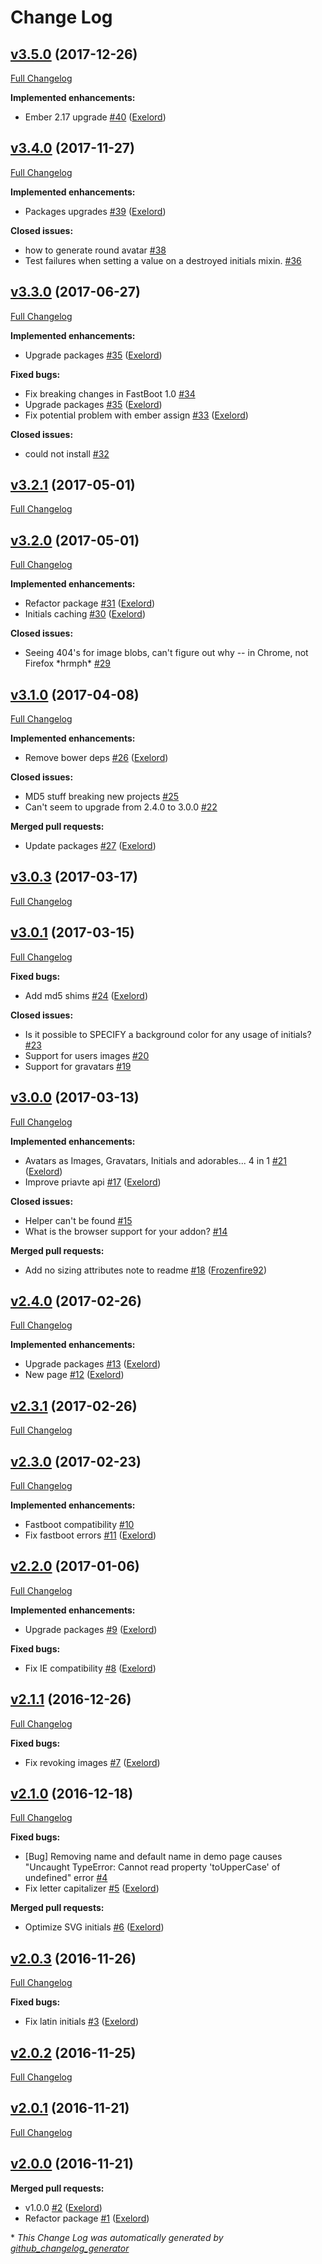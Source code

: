# Change Log

## [v3.5.0](https://github.com/Exelord/ember-initials/tree/v3.5.0) (2017-12-26)
[Full Changelog](https://github.com/Exelord/ember-initials/compare/v3.4.0...v3.5.0)

**Implemented enhancements:**

- Ember 2.17 upgrade [\#40](https://github.com/Exelord/ember-initials/pull/40) ([Exelord](https://github.com/Exelord))

## [v3.4.0](https://github.com/Exelord/ember-initials/tree/v3.4.0) (2017-11-27)
[Full Changelog](https://github.com/Exelord/ember-initials/compare/v3.3.0...v3.4.0)

**Implemented enhancements:**

- Packages upgrades [\#39](https://github.com/Exelord/ember-initials/pull/39) ([Exelord](https://github.com/Exelord))

**Closed issues:**

- how to generate round avatar [\#38](https://github.com/Exelord/ember-initials/issues/38)
- Test failures when setting a value on a destroyed initials mixin. [\#36](https://github.com/Exelord/ember-initials/issues/36)

## [v3.3.0](https://github.com/Exelord/ember-initials/tree/v3.3.0) (2017-06-27)
[Full Changelog](https://github.com/Exelord/ember-initials/compare/v3.2.1...v3.3.0)

**Implemented enhancements:**

- Upgrade packages [\#35](https://github.com/Exelord/ember-initials/pull/35) ([Exelord](https://github.com/Exelord))

**Fixed bugs:**

- Fix breaking changes in FastBoot 1.0 [\#34](https://github.com/Exelord/ember-initials/issues/34)
- Upgrade packages [\#35](https://github.com/Exelord/ember-initials/pull/35) ([Exelord](https://github.com/Exelord))
- Fix potential problem with ember assign [\#33](https://github.com/Exelord/ember-initials/pull/33) ([Exelord](https://github.com/Exelord))

**Closed issues:**

- could not install [\#32](https://github.com/Exelord/ember-initials/issues/32)

## [v3.2.1](https://github.com/Exelord/ember-initials/tree/v3.2.1) (2017-05-01)
[Full Changelog](https://github.com/Exelord/ember-initials/compare/v3.2.0...v3.2.1)

## [v3.2.0](https://github.com/Exelord/ember-initials/tree/v3.2.0) (2017-05-01)
[Full Changelog](https://github.com/Exelord/ember-initials/compare/v3.1.0...v3.2.0)

**Implemented enhancements:**

- Refactor package [\#31](https://github.com/Exelord/ember-initials/pull/31) ([Exelord](https://github.com/Exelord))
- Initials caching [\#30](https://github.com/Exelord/ember-initials/pull/30) ([Exelord](https://github.com/Exelord))

**Closed issues:**

- Seeing 404's for image blobs, can't figure out why -- in Chrome, not Firefox \*hrmph\* [\#29](https://github.com/Exelord/ember-initials/issues/29)

## [v3.1.0](https://github.com/Exelord/ember-initials/tree/v3.1.0) (2017-04-08)
[Full Changelog](https://github.com/Exelord/ember-initials/compare/v3.0.3...v3.1.0)

**Implemented enhancements:**

- Remove bower deps [\#26](https://github.com/Exelord/ember-initials/pull/26) ([Exelord](https://github.com/Exelord))

**Closed issues:**

- MD5 stuff breaking new projects [\#25](https://github.com/Exelord/ember-initials/issues/25)
- Can't seem to upgrade from 2.4.0 to 3.0.0 [\#22](https://github.com/Exelord/ember-initials/issues/22)

**Merged pull requests:**

- Update packages [\#27](https://github.com/Exelord/ember-initials/pull/27) ([Exelord](https://github.com/Exelord))

## [v3.0.3](https://github.com/Exelord/ember-initials/tree/v3.0.3) (2017-03-17)
[Full Changelog](https://github.com/Exelord/ember-initials/compare/v3.0.1...v3.0.3)

## [v3.0.1](https://github.com/Exelord/ember-initials/tree/v3.0.1) (2017-03-15)
[Full Changelog](https://github.com/Exelord/ember-initials/compare/v3.0.0...v3.0.1)

**Fixed bugs:**

- Add md5 shims [\#24](https://github.com/Exelord/ember-initials/pull/24) ([Exelord](https://github.com/Exelord))

**Closed issues:**

- Is it possible to SPECIFY a background color for any usage of initials? [\#23](https://github.com/Exelord/ember-initials/issues/23)
- Support for users images [\#20](https://github.com/Exelord/ember-initials/issues/20)
- Support for gravatars [\#19](https://github.com/Exelord/ember-initials/issues/19)

## [v3.0.0](https://github.com/Exelord/ember-initials/tree/v3.0.0) (2017-03-13)
[Full Changelog](https://github.com/Exelord/ember-initials/compare/v2.4.0...v3.0.0)

**Implemented enhancements:**

- Avatars as Images, Gravatars, Initials and adorables... 4 in 1 [\#21](https://github.com/Exelord/ember-initials/pull/21) ([Exelord](https://github.com/Exelord))
- Improve priavte api [\#17](https://github.com/Exelord/ember-initials/pull/17) ([Exelord](https://github.com/Exelord))

**Closed issues:**

- Helper can't be found [\#15](https://github.com/Exelord/ember-initials/issues/15)
- What is the browser support for your addon?  [\#14](https://github.com/Exelord/ember-initials/issues/14)

**Merged pull requests:**

- Add no sizing attributes note to readme [\#18](https://github.com/Exelord/ember-initials/pull/18) ([Frozenfire92](https://github.com/Frozenfire92))

## [v2.4.0](https://github.com/Exelord/ember-initials/tree/v2.4.0) (2017-02-26)
[Full Changelog](https://github.com/Exelord/ember-initials/compare/v2.3.1...v2.4.0)

**Implemented enhancements:**

- Upgrade packages [\#13](https://github.com/Exelord/ember-initials/pull/13) ([Exelord](https://github.com/Exelord))
- New page [\#12](https://github.com/Exelord/ember-initials/pull/12) ([Exelord](https://github.com/Exelord))

## [v2.3.1](https://github.com/Exelord/ember-initials/tree/v2.3.1) (2017-02-26)
[Full Changelog](https://github.com/Exelord/ember-initials/compare/v2.3.0...v2.3.1)

## [v2.3.0](https://github.com/Exelord/ember-initials/tree/v2.3.0) (2017-02-23)
[Full Changelog](https://github.com/Exelord/ember-initials/compare/v2.2.0...v2.3.0)

**Implemented enhancements:**

- Fastboot compatibility  [\#10](https://github.com/Exelord/ember-initials/issues/10)
- Fix fastboot errors [\#11](https://github.com/Exelord/ember-initials/pull/11) ([Exelord](https://github.com/Exelord))

## [v2.2.0](https://github.com/Exelord/ember-initials/tree/v2.2.0) (2017-01-06)
[Full Changelog](https://github.com/Exelord/ember-initials/compare/v2.1.1...v2.2.0)

**Implemented enhancements:**

- Upgrade packages [\#9](https://github.com/Exelord/ember-initials/pull/9) ([Exelord](https://github.com/Exelord))

**Fixed bugs:**

- Fix IE compatibility [\#8](https://github.com/Exelord/ember-initials/pull/8) ([Exelord](https://github.com/Exelord))

## [v2.1.1](https://github.com/Exelord/ember-initials/tree/v2.1.1) (2016-12-26)
[Full Changelog](https://github.com/Exelord/ember-initials/compare/v2.1.0...v2.1.1)

**Fixed bugs:**

- Fix revoking images [\#7](https://github.com/Exelord/ember-initials/pull/7) ([Exelord](https://github.com/Exelord))

## [v2.1.0](https://github.com/Exelord/ember-initials/tree/v2.1.0) (2016-12-18)
[Full Changelog](https://github.com/Exelord/ember-initials/compare/v2.0.3...v2.1.0)

**Fixed bugs:**

- \[Bug\] Removing name and default name in demo page causes "Uncaught TypeError: Cannot read property 'toUpperCase' of undefined" error [\#4](https://github.com/Exelord/ember-initials/issues/4)
- Fix letter capitalizer [\#5](https://github.com/Exelord/ember-initials/pull/5) ([Exelord](https://github.com/Exelord))

**Merged pull requests:**

- Optimize SVG initials [\#6](https://github.com/Exelord/ember-initials/pull/6) ([Exelord](https://github.com/Exelord))

## [v2.0.3](https://github.com/Exelord/ember-initials/tree/v2.0.3) (2016-11-26)
[Full Changelog](https://github.com/Exelord/ember-initials/compare/v2.0.2...v2.0.3)

**Fixed bugs:**

- Fix latin initials [\#3](https://github.com/Exelord/ember-initials/pull/3) ([Exelord](https://github.com/Exelord))

## [v2.0.2](https://github.com/Exelord/ember-initials/tree/v2.0.2) (2016-11-25)
[Full Changelog](https://github.com/Exelord/ember-initials/compare/v2.0.1...v2.0.2)

## [v2.0.1](https://github.com/Exelord/ember-initials/tree/v2.0.1) (2016-11-21)
[Full Changelog](https://github.com/Exelord/ember-initials/compare/v2.0.0...v2.0.1)

## [v2.0.0](https://github.com/Exelord/ember-initials/tree/v2.0.0) (2016-11-21)
**Merged pull requests:**

- v1.0.0 [\#2](https://github.com/Exelord/ember-initials/pull/2) ([Exelord](https://github.com/Exelord))
- Refactor package [\#1](https://github.com/Exelord/ember-initials/pull/1) ([Exelord](https://github.com/Exelord))



\* *This Change Log was automatically generated by [github_changelog_generator](https://github.com/skywinder/Github-Changelog-Generator)*